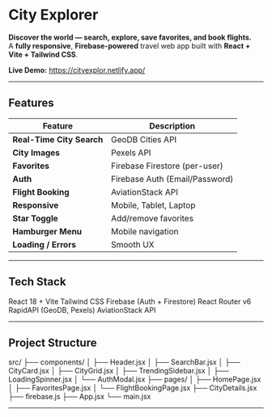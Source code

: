 # City Explorer

**Discover the world — search, explore, save favorites, and book flights.**  
A **fully responsive**, **Firebase-powered** travel web app built with **React + Vite + Tailwind CSS**.

**Live Demo:** https://cityexplor.netlify.app/

---

## Features

| Feature | Description |
|--------|-------------|
| **Real-Time City Search** | GeoDB Cities API |
| **City Images** | Pexels API |
| **Favorites** | Firebase Firestore (per-user) |
| **Auth** | Firebase Auth (Email/Password) |
| **Flight Booking** | AviationStack API |
| **Responsive** | Mobile, Tablet, Laptop |
| **Star Toggle** | Add/remove favorites |
| **Hamburger Menu** | Mobile navigation |
| **Loading / Errors** | Smooth UX |

---

## Tech Stack
React 18 + Vite
Tailwind CSS
Firebase (Auth + Firestore)
React Router v6
RapidAPI (GeoDB, Pexels)
AviationStack API


---

## Project Structure
src/
├── components/
│   ├── Header.jsx
│   ├── SearchBar.jsx
│   ├── CityCard.jsx
│   ├── CityGrid.jsx
│   ├── TrendingSidebar.jsx
│   ├── LoadingSpinner.jsx
│   └── AuthModal.jsx
├── pages/
│   ├── HomePage.jsx
│   ├── FavoritesPage.jsx
│   └── FlightBookingPage.jsx
├── CityDetails.jsx
├── firebase.js
├── App.jsx
└── main.jsx


---


